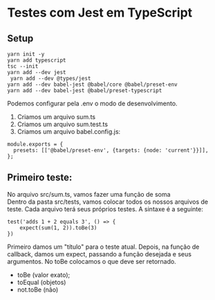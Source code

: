 # Testes com Jest em TypeScript
## Setup
``` yarn init -y ``` <br>
``` yarn add typescript ```<br>
``` tsc --init ```<br>
``` yarn add --dev jest ```<br>
``` yarn add --dev @types/jest```<br>
``` yarn add --dev babel-jest @babel/core @babel/preset-env ```<br>
``` yarn add --dev babel-jest @babel/preset-typescript ```<br>

Podemos configurar pela .env o modo de desenvolvimento.<br>

1. Criamos um arquivo sum.ts
2. Criamos um arquivo sum.test.ts
3. Criamos um arquivo babel.config.js:
```
module.exports = {
  presets: [['@babel/preset-env', {targets: {node: 'current'}}]],
};

```

## Primeiro teste:
No arquivo src/sum.ts, vamos fazer uma função de soma <br>
Dentro da pasta src/tests, vamos colocar todos os nossos arquivos de teste. Cada arquivo terá seus próprios testes. A sintaxe é a seguinte: <br>
```
test('adds 1 + 2 equals 3', () => {
    expect(sum(1, 2)).toBe(3)
})

```
Primeiro damos um "título" para o teste atual. Depois, na função de callback, damos um expect, passando a função desejada e seus argumentos. No toBe colocamos o que deve ser retornado.
- toBe (valor exato);
- toEqual (objetos)
- not.toBe (não)